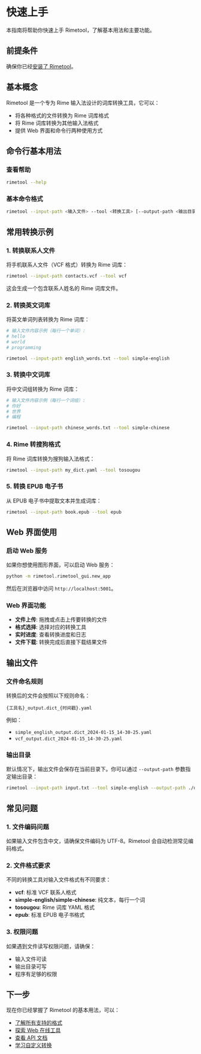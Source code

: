 # 快速上手

本指南将帮助你快速上手 Rimetool，了解基本用法和主要功能。

## 前提条件

确保你已经[安装了 Rimetool](/install)。

## 基本概念

Rimetool 是一个专为 Rime 输入法设计的词库转换工具，它可以：

- 将各种格式的文件转换为 Rime 词库格式
- 将 Rime 词库转换为其他输入法格式
- 提供 Web 界面和命令行两种使用方式

## 命令行基本用法

### 查看帮助

```bash
rimetool --help
```

### 基本命令格式

```bash
rimetool --input-path <输入文件> --tool <转换工具> [--output-path <输出目录>]
```

## 常用转换示例

### 1. 转换联系人文件

将手机联系人文件（VCF 格式）转换为 Rime 词库：

```bash
rimetool --input-path contacts.vcf --tool vcf
```

这会生成一个包含联系人姓名的 Rime 词库文件。

### 2. 转换英文词库

将英文单词列表转换为 Rime 词库：

```bash
# 输入文件内容示例（每行一个单词）:
# hello
# world
# programming

rimetool --input-path english_words.txt --tool simple-english
```

### 3. 转换中文词库

将中文词组转换为 Rime 词库：

```bash
# 输入文件内容示例（每行一个词组）:
# 你好
# 世界
# 编程

rimetool --input-path chinese_words.txt --tool simple-chinese
```

### 4. Rime 转搜狗格式

将 Rime 词库转换为搜狗输入法格式：

```bash
rimetool --input-path my_dict.yaml --tool tosougou
```

### 5. 转换 EPUB 电子书

从 EPUB 电子书中提取文本并生成词库：

```bash
rimetool --input-path book.epub --tool epub
```

## Web 界面使用

### 启动 Web 服务

如果你想使用图形界面，可以启动 Web 服务：

```bash
python -m rimetool.rimetool_gui.new_app
```

然后在浏览器中访问 `http://localhost:5001`。

### Web 界面功能

- **文件上传**: 拖拽或点击上传要转换的文件
- **格式选择**: 选择对应的转换工具
- **实时进度**: 查看转换进度和日志
- **文件下载**: 转换完成后直接下载结果文件

## 输出文件

### 文件命名规则

转换后的文件会按照以下规则命名：

```
{工具名}_output.dict_{时间戳}.yaml
```

例如：
- `simple_english_output.dict_2024-01-15_14-30-25.yaml`
- `vcf_output.dict_2024-01-15_14-30-25.yaml`

### 输出目录

默认情况下，输出文件会保存在当前目录下。你可以通过 `--output-path` 参数指定输出目录：

```bash
rimetool --input-path input.txt --tool simple-english --output-path ./output/
```

## 常见问题

### 1. 文件编码问题

如果输入文件包含中文，请确保文件编码为 UTF-8。Rimetool 会自动检测常见编码格式。

### 2. 文件格式要求

不同的转换工具对输入文件格式有不同要求：

- **vcf**: 标准 VCF 联系人格式
- **simple-english/simple-chinese**: 纯文本，每行一个词
- **tosougou**: Rime 词库 YAML 格式
- **epub**: 标准 EPUB 电子书格式

### 3. 权限问题

如果遇到文件读写权限问题，请确保：
- 输入文件可读
- 输出目录可写
- 程序有足够的权限

## 下一步

现在你已经掌握了 Rimetool 的基本用法，可以：

- [了解所有支持的格式](/formats)
- [探索 Web 在线工具](/web-tool)
- [查看 API 文档](/api)
- [学习自定义转换](/custom)